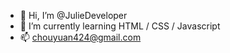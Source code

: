 - 👋 Hi, I’m @JulieDeveloper
- 🌱 I’m currently learning HTML / CSS / Javascript  
- 📫 chouyuan424@gmail.com

<!---
JulieDeveloper/JulieDeveloper is a ✨ special ✨ repository because its `README.md` (this file) appears on your GitHub profile.
You can click the Preview link to take a look at your changes.
--->

